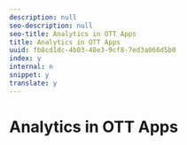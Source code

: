 ```yaml
---
description: null
seo-description: null
seo-title: Analytics in OTT Apps
title: Analytics in OTT Apps
uuid: fb8cd1dc-4b03-48e3-9cf8-7ed3a066d5b0
index: y
internal: n
snippet: y
translate: y
---
```


# Analytics in OTT Apps


